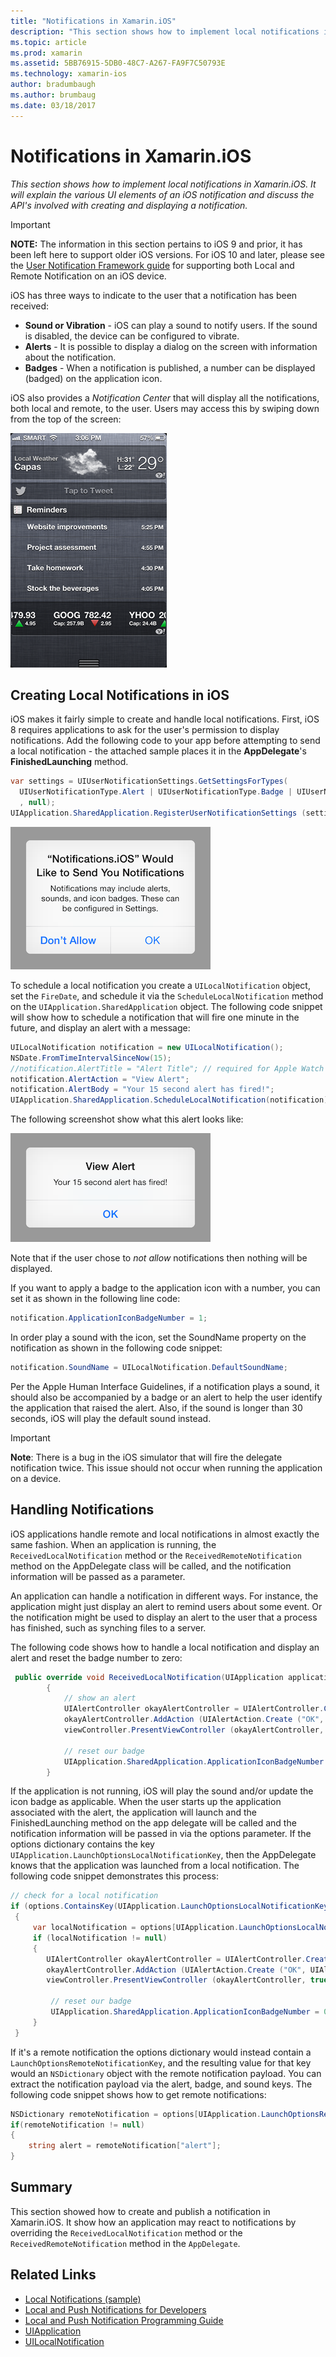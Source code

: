 ```yaml
---
title: "Notifications in Xamarin.iOS"
description: "This section shows how to implement local notifications in Xamarin.iOS. It will explain the various UI elements of an iOS notification and discuss the API's involved with creating and displaying a notification."
ms.topic: article
ms.prod: xamarin
ms.assetid: 5BB76915-5DB0-48C7-A267-FA9F7C50793E
ms.technology: xamarin-ios
author: bradumbaugh
ms.author: brumbaug
ms.date: 03/18/2017
---
```


# Notifications in Xamarin.iOS

_This section shows how to implement local notifications in Xamarin.iOS. It will explain the various UI elements of an iOS notification and discuss the API's involved with creating and displaying a notification._

> [!IMPORTANT]
> **NOTE:** The information in this section pertains to iOS 9 and prior, it has been left here to support older iOS versions. For iOS 10 and later, please see the [User Notification Framework guide](~/ios/platform/user-notifications/index.md) for supporting both Local and Remote Notification on an iOS device.

iOS has three ways to indicate to the user that a notification has been received:

-  **Sound or Vibration** - iOS can play a sound to notify users. If the sound is disabled, the device can be configured to vibrate.
-  **Alerts** - It is possible to display a dialog on the screen with information about the notification.
-  **Badges** - When a notification is published, a number can be displayed (badged) on the application icon.


iOS also provides a *Notification Center* that will display all the notifications, both local and remote, to
    the user. Users may access this by swiping down from the top of the screen:

 ![](local-notifications-in-ios-images/image13.png "The Notification Center")

## Creating Local Notifications in iOS

iOS makes it fairly simple to create and handle local notifications.
  First, iOS 8 requires applications to ask for the user's permission
  to display notifications. Add the following code to your app before
  attempting to send a local notification - the attached sample places it in
  the **AppDelegate**'s **FinishedLaunching** method.

```csharp
var settings = UIUserNotificationSettings.GetSettingsForTypes(
  UIUserNotificationType.Alert | UIUserNotificationType.Badge | UIUserNotificationType.Sound
  , null);
UIApplication.SharedApplication.RegisterUserNotificationSettings (settings);
```

  [ ![](local-notifications-in-ios-images/image0-sml.png "Confirming the ability to send a local notification")](local-notifications-in-ios-images/image0.png)

To schedule a local notification you create a `UILocalNotification` object, set the `FireDate`, and schedule it via the `ScheduleLocalNotification` method on the `UIApplication.SharedApplication` object. The following code snippet will show how to schedule a notification that
    will fire one minute in the future, and display an alert with a message:

```csharp
UILocalNotification notification = new UILocalNotification();
NSDate.FromTimeIntervalSinceNow(15);
//notification.AlertTitle = "Alert Title"; // required for Apple Watch notifications
notification.AlertAction = "View Alert";
notification.AlertBody = "Your 15 second alert has fired!";
UIApplication.SharedApplication.ScheduleLocalNotification(notification);
```

The following screenshot show what this alert looks like:

  [ ![](local-notifications-in-ios-images/image2-sml.png "An example alert")](local-notifications-in-ios-images/image2.png)

Note that if the user chose to *not allow* notifications then nothing will be displayed.

If you want to apply a badge to the application icon with a number, you can set it as shown in the following line code:

```csharp
notification.ApplicationIconBadgeNumber = 1;
```

In order play a sound with the icon, set the SoundName property on the notification as shown in the following code snippet:

```csharp
notification.SoundName = UILocalNotification.DefaultSoundName;
```

Per the Apple Human Interface Guidelines, if a notification plays a sound, it should also be accompanied by a badge
    or an alert to help the user identify the application that raised the alert. Also, if the sound is longer than 30
    seconds, iOS will play the default sound instead.

> [!IMPORTANT]
> **Note**: There is a bug in the iOS simulator that will fire the delegate notification twice. This issue should not occur when running the application on a device.

## Handling Notifications

iOS applications handle remote and local notifications in almost exactly the same fashion. When an application is
    running, the `ReceivedLocalNotification` method or the `ReceivedRemoteNotification` method on the AppDelegate class will
    be called, and the notification information will be passed as a parameter.

An application can handle a notification in different ways. For instance, the application might just display an alert
    to remind users about some event. Or the notification might be used to display an alert to the user that a process
    has finished, such as synching files to a server.

The following code shows how to handle a local notification and display an alert and reset the badge number to
    zero:

```csharp
 public override void ReceivedLocalNotification(UIApplication application, UILocalNotification notification)
        {
            // show an alert
			UIAlertController okayAlertController = UIAlertController.Create (notification.AlertAction, notification.AlertBody, UIAlertControllerStyle.Alert);
			okayAlertController.AddAction (UIAlertAction.Create ("OK", UIAlertActionStyle.Default, null));
			viewController.PresentViewController (okayAlertController, true, null);

            // reset our badge
            UIApplication.SharedApplication.ApplicationIconBadgeNumber = 0;
        }
```

If the application is not running, iOS will play the sound and/or update the icon badge as applicable. When the user
    starts up the application associated with the alert, the application will launch and the FinishedLaunching method on
    the app delegate will be called and the notification information will be passed in via the options parameter. If the
    options dictionary contains the key `UIApplication.LaunchOptionsLocalNotificationKey`, then the AppDelegate knows that
    the application was launched from a local notification. The following code snippet demonstrates this process:

```csharp
// check for a local notification
if (options.ContainsKey(UIApplication.LaunchOptionsLocalNotificationKey))
 {
     var localNotification = options[UIApplication.LaunchOptionsLocalNotificationKey] as UILocalNotification;
     if (localNotification != null)
     {
		UIAlertController okayAlertController = UIAlertController.Create (localNotification.AlertAction, localNotification.AlertBody, UIAlertControllerStyle.Alert);
		okayAlertController.AddAction (UIAlertAction.Create ("OK", UIAlertActionStyle.Default, null));
		viewController.PresentViewController (okayAlertController, true, null);

         // reset our badge
         UIApplication.SharedApplication.ApplicationIconBadgeNumber = 0;
     }
 }
```

If it's a remote notification the options dictionary would instead contain a `LaunchOptionsRemoteNotificationKey`, and the resulting value for that key would an `NSDictionary` object with the remote notification payload. You can extract the notification payload via
    the alert, badge, and sound keys. The following code snippet shows how to get remote notifications:

```csharp
NSDictionary remoteNotification = options[UIApplication.LaunchOptionsRemoteNotificationKey];
if(remoteNotification != null)
{
    string alert = remoteNotification["alert"];
}
```

## Summary

This section showed how to create and publish a notification in Xamarin.iOS. It show how an application may react
to notifications by overriding the `ReceivedLocalNotification` method or the `ReceivedRemoteNotification` method in the `AppDelegate`.


## Related Links

- [Local Notifications (sample)](https://developer.xamarin.com/samples/monotouch/LocalNotifications)
- [Local and Push Notifications for Developers](https://developer.apple.com/notifications/)
- [Local and Push Notification Programming Guide](https://developer.apple.com/library/prerelease/content/documentation/NetworkingInternet/Conceptual/RemoteNotificationsPG/)
- [UIApplication](http://iosapi.xamarin.com/?link=T%3aMonoTouch.UIKit.UIApplication)
- [UILocalNotification](http://iosapi.xamarin.com/?link=T%3aMonoTouch.UIKit.UILocalNotification)
